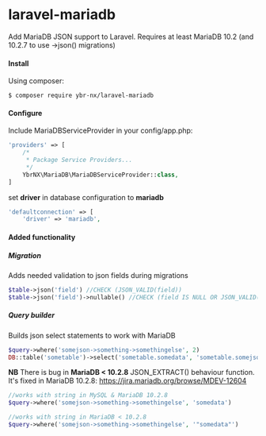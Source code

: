 # laravel-mariadb
Add MariaDB JSON support to Laravel. 
Requires at least MariaDB 10.2 (and 10.2.7 to use ->json() migrations)

#### Install
Using composer:
```
$ composer require ybr-nx/laravel-mariadb
```

#### Configure
Include MariaDBServiceProvider in your config/app.php:

```php
'providers' => [
    /*
     * Package Service Providers...
     */
    YbrNX\MariaDB\MariaDBServiceProvider::class,
]
```

set **driver** in database configuration to **mariadb**
```php
'defaultconnection' => [
    'driver' => 'mariadb',
```
#### Added functionality

##### Migration
Adds needed validation to json fields during migrations
```php
$table->json('field') //CHECK (JSON_VALID(field))
$table->json('field')->nullable() //CHECK (field IS NULL OR JSON_VALID(field))
```    

##### Query builder
Builds json select statements to work with MariaDB
```php
$query->where('somejson->something->somethingelse', 2)
DB::table('sometable')->select('sometable.somedata', 'sometable.somejson->somedata as somejsondata')
```

**NB** There is bug in **MariaDB < 10.2.8** JSON_EXTRACT() behaviour function. 
It's fixed in MariaDB 10.2.8: https://jira.mariadb.org/browse/MDEV-12604
```php
//works with string in MySQL & MariaDB 10.2.8
$query->where('somejson->something->somethingelse', 'somedata')

//works with string in MariaDB < 10.2.8
$query->where('somejson->something->somethingelse', '"somedata"') 
```

